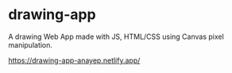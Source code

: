 # drawing-app
 A drawing Web App made with JS, HTML/CSS using Canvas pixel manipulation.
 
 
 https://drawing-app-anayep.netlify.app/
